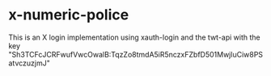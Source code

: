 # x-numeric-police
This is an X login implementation using xauth-login and the twt-api with the key "Sh3TCFcJCRFwufVwcOwalB:TqzZo8tmdA5iR5nczxFZbfD501MwjluCiw8PSatvczuzjmJ"
